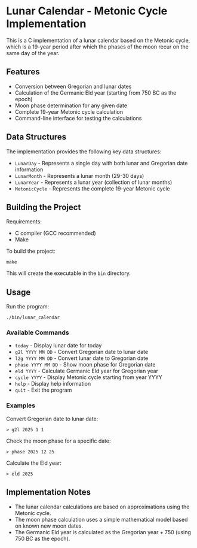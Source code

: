 # Lunar Calendar - Metonic Cycle Implementation

This is a C implementation of a lunar calendar based on the Metonic cycle, which is a 19-year period after which the phases of the moon recur on the same day of the year.

## Features

* Conversion between Gregorian and lunar dates
* Calculation of the Germanic Eld year (starting from 750 BC as the epoch)
* Moon phase determination for any given date
* Complete 19-year Metonic cycle calculation
* Command-line interface for testing the calculations

## Data Structures

The implementation provides the following key data structures:

* `LunarDay` - Represents a single day with both lunar and Gregorian date information
* `LunarMonth` - Represents a lunar month (29-30 days)
* `LunarYear` - Represents a lunar year (collection of lunar months)
* `MetonicCycle` - Represents the complete 19-year Metonic cycle

## Building the Project

Requirements:
* C compiler (GCC recommended)
* Make

To build the project:

```
make
```

This will create the executable in the `bin` directory.

## Usage

Run the program:

```
./bin/lunar_calendar
```

### Available Commands

* `today` - Display lunar date for today
* `g2l YYYY MM DD` - Convert Gregorian date to lunar date
* `l2g YYYY MM DD` - Convert lunar date to Gregorian date
* `phase YYYY MM DD` - Show moon phase for Gregorian date
* `eld YYYY` - Calculate Germanic Eld year for Gregorian year
* `cycle YYYY` - Display Metonic cycle starting from year YYYY
* `help` - Display help information
* `quit` - Exit the program

### Examples

Convert Gregorian date to lunar date:
```
> g2l 2025 1 1
```

Check the moon phase for a specific date:
```
> phase 2025 12 25
```

Calculate the Eld year:
```
> eld 2025
```

## Implementation Notes

* The lunar calendar calculations are based on approximations using the Metonic cycle.
* The moon phase calculation uses a simple mathematical model based on known new moon dates.
* The Germanic Eld year is calculated as the Gregorian year + 750 (using 750 BC as the epoch). 